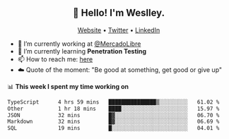 <h2 align="center">👋 Hello! I'm Weslley.</h2>
<p align="center">
  <a href="http://weslleyneri.com.br">Website</a> •
  <a href="https://twitter.com/Weslley_Neri">Twitter</a> •
  <a href="https://www.linkedin.com/in/weslley-neri-3658908b">LinkedIn</a>
</p>


- 🔭 I’m currently working at [@MercadoLibre](https://github.com/mercadolibre)
- 🌱 I’m currently learning **Penetration Testing**
- 📫 How to reach me: [here](mailto:weslley39@gmail.com)
- ☁️ Quote of the moment: "Be good at something, get good or give up"

📊 **This week I spent my time working on**
<!--START_SECTION:waka-->

```txt
TypeScript      4 hrs 59 mins   ███████████████▒░░░░░░░░░   61.02 %
Other           1 hr 18 mins    ████░░░░░░░░░░░░░░░░░░░░░   15.97 %
JSON            32 mins         █▓░░░░░░░░░░░░░░░░░░░░░░░   06.70 %
Markdown        32 mins         █▓░░░░░░░░░░░░░░░░░░░░░░░   06.69 %
SQL             19 mins         █░░░░░░░░░░░░░░░░░░░░░░░░   04.01 %
```

<!--END_SECTION:waka-->

<!-- Inspired by https://github.com/gruselhaus/gruselhaus -->